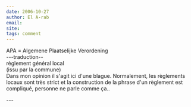 ```yaml
---
date: 2006-10-27
author: El A-rab
email: 
site: 
tags: comment
---
```


<p>APA = Algemene Plaatselijke Verordening<br />
---traduction--<br />
règlement général local <br />
(issu par la commune)<br />
Dans mon opinion il s'agit ici d'une blague. Normalement, les règlements locaux sont très strict et la construction de la phrase d'un règlement est compliqué, personne ne parle comme ça..</p>
---